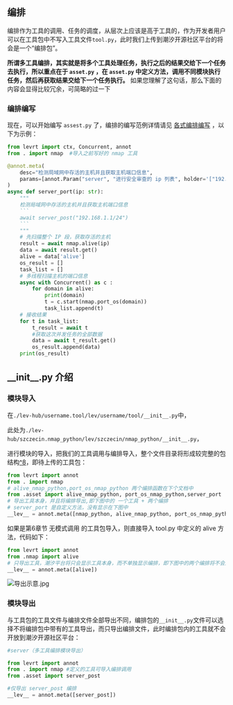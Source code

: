 


## 编排

编排作为工具的调用、任务的调度，从层次上应该是高于工具的，作为开发者用户可以在工具包中不写入工具文件`tool.py`，此时我们上传到潮汐开源社区平台的将会是一个“编排包”。

**所谓多工具编排，其实就是将多个工具处理任务，执行之后的结果交给下一个任务去执行，所以重点在于 `asset.py` ，在 `asset.py` 中定义方法，调用不同模块执行任务，然后再获取结果交给下一个任务执行。** 如果您理解了这句话，那么下面的内容会显得比较冗余，可简略的过一下

### 编排编写

现在，可以开始编写 `assest.py` 了，编排的编写范例详情请见 [各式编排编写](#各式编排编写) ，以下为示例：

````python
from levrt import ctx, Concurrent, annot
from . import nmap	#导入之前写好的 nmap 工具

@annot.meta(
    desc="检测局域网中存活的主机并且获取主机端口信息",
    params=[annot.Param("server", "进行安全审查的 ip 列表", holder='["192.168.1.1/24"]')],
)
async def server_port(ip: str):
    """
    检测局域网中存活的主机并且获取主机端口信息
    ```
    await server_post("192.168.1.1/24")
    ```
    """
    # 先扫描整个 IP 段，获取存活的主机
    result = await nmap.alive(ip)
    data = await result.get()
    alive = data['alive']
    os_result = []
    task_list = []
    # 多线程扫描主机的端口信息
    async with Concurrent() as c :
        for domain in alive:
            print(domain)
            t = c.start(nmap.port_os(domain))
            task_list.append(t)
    # 接收结果
    for t in task_list:
        t_result = await t
        #获取这次并发任务的全部数据
        data = await t_result.get()
        os_result.append(data)
    print(os_result)
````





## \_\_init__.py 介绍

### 模块导入

在`./lev-hub/username.tool/lev/username/tool/__init__.py`中，

此处为`./lev-hub/szczecin.nmap_python/lev/szczecin/nmap_python/__init__.py`，

进行模块的导入，把我们的工具调用与编排导入，整个文件目录将形成较完整的包结构[^8](#包是怎样的结构？)，即待上传的工具包：

```python
from levrt import annot
from . import nmap
# alive_nmap_python,port_os_nmap_python 两个编排函数在下个文档中
from .asset import alive_nmap_python, port_os_nmap_python,server_port
# 导出工具本身，并且将编排导出,即下图中的 一个工具 + 两个编排
# server_port 是自定义方法，没有显示在下图中
__lev__ = annot.meta([nmap_python, alive_nmap_python, port_os_nmap_python,server_port])
```

如果是第6章节 无模式调用 的工具包导入，则直接导入 tool.py 中定义的 alive 方法，代码如下：

```python
from levrt import annot
from .nmap import alive
# 只导出工具，潮汐平台将只会显示工具本身，而不单独显示编排，即下图中的两个编排将不会显示，只显示工具本身（而且名字将不会是这个名字，是alive() 方法的desc 参数）
__lev__ = annot.meta([alive])
```

![导出示意.jpg](https://levimg.s3.cn-northwest-1.amazonaws.com.cn/x/e2a0470c-1701-4258-ac6b-d34375058a1b.JPEG)



### 模块导出

与工具包的工具文件与编排文件全部导出不同，编排包的`__init__.py`文件可以选择不将编排包中带有的工具导出，而只导出编排文件，此时编排包内的工具就不会开放到潮汐开源社区平台：

```python
#server（多工具编排模块导出）

from levrt import annot
from . import nmap #定义的工具可导入编排调用
from .asset import server_post

#仅导出 server_post 编排
__lev__ = annot.meta([server_post])
```
